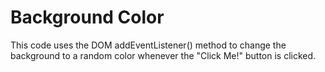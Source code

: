 # Background Color

This code uses the DOM addEventListener() method to change the background to a random color whenever the "Click Me!" button is clicked. 
